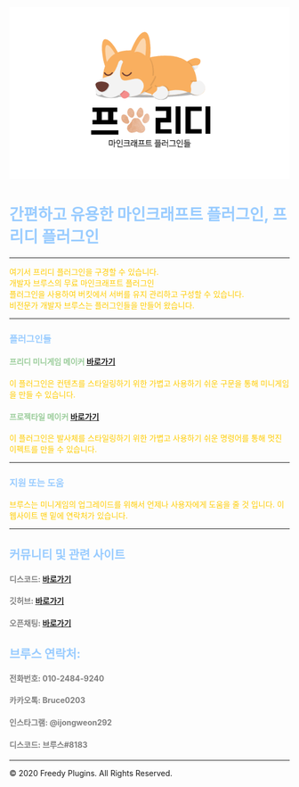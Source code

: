 <!-- .slide: data-background="./image1.png" -->
<link rel="icon" href="/favicon.ico" />

![image](FreedyPlugins.png)

# <font color='#99CCFF'>간편하고 유용한 마인크래프트 플러그인, 프리디 플러그인</font>

***

<font color='#FFCC00'>여기서 프리디 플러그인을 구경할 수 있습니다.</font>  
<font color='#FFCC00'>개발자 브루스의 무료 마인크래프트 플러그인</font>  
<font color='#FFCC00'>플러그인을 사용하여 버킷에서 서버를 유지 관리하고 구성할 수 있습니다.</font>  
<font color='#FFCC00'>비전문가 개발자 브루스는 플러그인들을 만들어 왔습니다. </font>  

***

### <font color='#99CCFF'>플러그인들</font>

#### <font color='#99CC99'>프리디 미니게임 메이커</font> [바로가기](./FreedyMinigameMaker)
<font color='#FFCC00'>이 플러그인은 컨텐츠를 스타일링하기 위한 가볍고 사용하기 쉬운 구문을 통해 미니게임을 만들 수 있습니다.</font>

#### <font color='#99CC99'>프로젝타일 메이커</font> [바로가기](./ProjectileMaker)
<font color='#FFCC00'>이 플러그인은 발사체를 스타일링하기 위한 가볍고 사용하기 쉬운 명령어를 통해 멋진 이펙트를 만들 수 있습니다.</font>

***

### <font color='#99CCFF'>지원 또는 도움</font>
<font color='#FFCC00'>브루스는 미니게임의 업그레이드를 위해서 언제나 사용자에게 도움을 줄 것 입니다. 이 웹사이트 맨 밑에 연락처가 있습니다.</font>

***

## <font color='#99CCFF'>커뮤니티 및 관련 사이트</font>

#### <font color='gray'>디스코드: </font> [바로가기](https://discord.gg/xej5Ut3)
#### <font color='gray'>깃허브: </font> [바로가기](https://github.com/FreedyPlugins)
#### <font color='gray'>오픈채팅: </font> [바로가기](https://open.kakao.com/o/gzol3Qeb)  

## <font color='#99CCFF'>브루스 연락처:</font>

#### <font color='gray'>전화번호: 010-2484-9240</font>
#### <font color='gray'>카카오톡: Bruce0203</font>
#### <font color='gray'>인스타그램: @ijongweon292</font>
#### <font color='gray'>디스코드: 브루스#8183</font>

***

© 2020 Freedy Plugins. All Rights Reserved.
